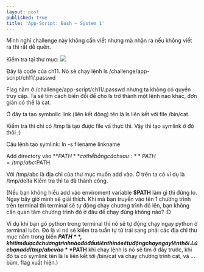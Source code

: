 ```yaml
---
layout: post
published: true
title: 'App-Script: Bash — System 1'
---
```

Mình nghĩ challenge này không cần viết nhưng mà nhận ra nếu không viết ra thì rất dễ quên.

Kiểm tra tại thư mục:
![](https://cdn-images-1.medium.com/max/800/1*o5nwjd2WcJqUVj68SBqgig.png)

Đây là code của ch11. Nó sẽ chạy lệnh ls /challenge/app-script/ch11/.passwd


Flag nằm ở /challenge/app-script/ch11/.passwd nhưng ta không có quyền truy cập. Ta sẽ tìm cách biến đổi để cho ls trở thành một lệnh nào khác, đơn giản có thể là cat.

Ở đây ta tạo symbolic link (liên kết động) tên là ls liên kết với file /bin/cat.




Kiểm tra thì chỉ có /tmp là tạo được file và thực thi. Vậy thì tạo symlink ở đó thôi ;)

Câu lệnh tạo symlink: ln -s filename linkname

Add directory vào **$PATH** có thể bằng cách sau:
**PATH=/tmp/abc:$PATH

Với /tmp/abc là địa chỉ của thư mục muốn add vào. Ở trên ta có ví dụ là /tmp/delta
Kiểm tra thì ta đã thành công.

(Nếu bạn không hiểu add vào enviroment variable **$PATH** làm gì thì đừng lo. Ngay bây giờ mình sẽ giải thích. Khi mà bạn truyền vào tên 1 chương trình trên terminal thì terminal sẽ tự động chạy chương trình đó lên, bạn không cần quan tâm chương trình đó ở đâu để chạy đúng không nào? :D

Ví dụ khi bạn gõ python trong terminal thì nó sẽ tự động chạy ngay python ở terminal luôn. Đó là vì nó sẽ kiểm tra tuần tự từ trái sang phải các địa chỉ thư mục nằm trong biến **$PATH**, khi tìm được ở chương trình nào đó đầu tiên thì nó sẽ tự động chạy ngay lên thôi. Lúc bạn add /tmp/abc vào **$PATH** khi chạy lệnh ls nó sẽ tìm ở đây trước, khi đó ta có symlink tên là ls liên kết tới /bin/cat và chạy chương trình cat, và …bùm, flag xuất hiện.)